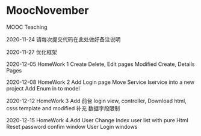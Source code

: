 # MoocNovember
MOOC Teaching

2020-11-24 请每次提交代码在此处做好备注说明

2020-11-27 优化框架

2020-12-05 HomeWork 1
           Create Delete, Edit pages
           Modified Create, Details Pages  


2020-12-08 HomeWork 2
           Add Login page
           Move Service Iservice into a new project
           Add Enum in to model
           
2020-12-12 HomeWork 3
           Add 前台 login view, controller,
           Download html, csss template and modified
           补充 数据字段限制


2020-12-15 HomeWork 4
           Add User
           Change Index user list with pure Html
           Reset password confim window
           User Login windows

